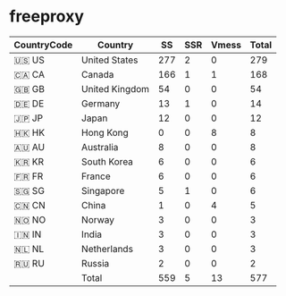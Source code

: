 # freeproxy

|CountryCode|Country|SS|SSR|Vmess|Total|
|  ----  | ----  |  ----  | ----  |  ----  | ----  |
|🇺🇸 US|United States|277|2|0|279|
|🇨🇦 CA|Canada|166|1|1|168|
|🇬🇧 GB|United Kingdom|54|0|0|54|
|🇩🇪 DE|Germany|13|1|0|14|
|🇯🇵 JP|Japan|12|0|0|12|
|🇭🇰 HK|Hong Kong|0|0|8|8|
|🇦🇺 AU|Australia|8|0|0|8|
|🇰🇷 KR|South Korea|6|0|0|6|
|🇫🇷 FR|France|6|0|0|6|
|🇸🇬 SG|Singapore|5|1|0|6|
|🇨🇳 CN|China|1|0|4|5|
|🇳🇴 NO|Norway|3|0|0|3|
|🇮🇳 IN|India|3|0|0|3|
|🇳🇱 NL|Netherlands|3|0|0|3|
|🇷🇺 RU|Russia|2|0|0|2|
||Total|559|5|13|577|
